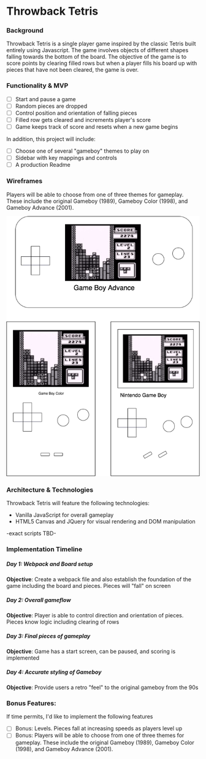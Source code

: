 # Throwback Tetris

### Background
Throwback Tetris is a single player game inspired by the classic Tetris built entirely using Javascript. The game involves objects of different shapes falling towards the bottom of the board. The objective of the game is to score points by clearing filled rows but when a player fills his board up with pieces that have not been cleared, the game is over.  

### Functionality & MVP
- [ ] Start and pause a game
- [ ] Random pieces are dropped
- [ ] Control position and orientation of falling pieces
- [ ] Filled row gets cleared and increments player's score
- [ ] Game keeps track of score and resets when a new game begins

In addition, this project will include:
- [ ] Choose one of several "gameboy" themes to play on
- [ ] Sidebar with key mappings and controls
- [ ] A production Readme

### Wireframes
Players will be able to choose from one of three themes for gameplay. These include the original Gameboy (1989), Gameboy Color (1998), and Gameboy Advance (2001).

![Wireframe](/tetris_wireframe.png)

### Architecture & Technologies
Throwback Tetris will feature the following technologies:
* Vanilla JavaScript for overall gameplay
* HTML5 Canvas and JQuery for visual rendering and DOM manipulation

-exact scripts TBD-


### Implementation Timeline
##### Day 1: Webpack and Board setup
**Objective**: Create a webpack file and also establish the foundation of the game including the board and pieces. Pieces will "fall" on screen

##### Day 2: Overall gameflow
**Objective**: Player is able to control direction and orientation of pieces. Pieces know logic including clearing of rows

##### Day 3: Final pieces of gameplay
**Objective**: Game has a start screen, can be paused, and scoring is implemented

##### Day 4: Accurate styling of Gameboy
**Objective**: Provide users a retro "feel" to the original gameboy from the 90s

### Bonus Features:
If time permits, I'd like to implement the following features
- [ ] Bonus: Levels. Pieces fall at increasing speeds as players level up
- [ ] Bonus: Players will be able to choose from one of three themes for gameplay. These include the original Gameboy (1989), Gameboy Color (1998), and Gameboy Advance (2001).
